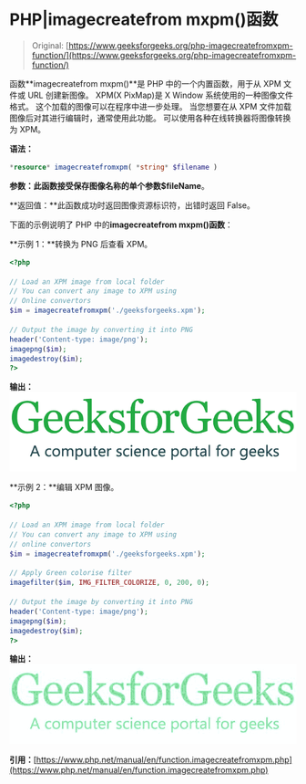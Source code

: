 # PHP|imagecreatefrom mxpm()函数

> Original: [https://www.geeksforgeeks.org/php-imagecreatefromxpm-function/](https://www.geeksforgeeks.org/php-imagecreatefromxpm-function/)

函数**imagecreatefrom mxpm()**是 PHP 中的一个内置函数，用于从 XPM 文件或 URL 创建新图像。 XPM(X PixMap)是 X Window 系统使用的一种图像文件格式。 这个加载的图像可以在程序中进一步处理。 当您想要在从 XPM 文件加载图像后对其进行编辑时，通常使用此功能。 可以使用各种在线转换器将图像转换为 XPM。

**语法：**

```php
*resource* imagecreatefromxpm( *string* $filename )
```

**参数：**此函数接受保存图像名称的单个参数**$fileName**。

**返回值：**此函数成功时返回图像资源标识符，出错时返回 False。

下面的示例说明了 PHP 中的**imagecreatefrom mxpm()函数**：

**示例 1：**转换为 PNG 后查看 XPM。

```php
<?php

// Load an XPM image from local folder
// You can convert any image to XPM using
// Online convertors
$im = imagecreatefromxpm('./geeksforgeeks.xpm');

// Output the image by converting it into PNG
header('Content-type: image/png');
imagepng($im);
imagedestroy($im);
?>
```

**输出：**
![](img/07c99ec29e7a50fc3ea91a9d4a8d2f31.png)

**示例 2：**编辑 XPM 图像。

```php
<?php

// Load an XPM image from local folder
// You can convert any image to XPM using
// online convertors
$im = imagecreatefromxpm('./geeksforgeeks.xpm');

// Apply Green colorise filter
imagefilter($im, IMG_FILTER_COLORIZE, 0, 200, 0);

// Output the image by converting it into PNG
header('Content-type: image/png');
imagepng($im);
imagedestroy($im);
?>
```

**输出：**
![](img/ec706e1c5bcce424dc6f5f930e0583a2.png)

**引用：**[https://www.php.net/manual/en/function.imagecreatefromxpm.php](https://www.php.net/manual/en/function.imagecreatefromxpm.php)